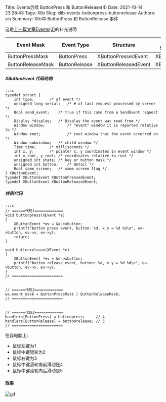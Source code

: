 Title: Events后续 ButtonPress 和 ButtonRelease(4)
Date: 2021-10-14 23:28:43
Tags: Xlib
Slug: xlib-events-buttonpress-buttonrelease
Authors: sin
Summary: Xlib中 ButtonPress 和 ButtonRelease 事件

这是[上一篇文章Events(3)](/xlib-events.html)的补充说明



| **Event Mask**    | **Event Type** | **Structure**        | **Generic Structure** |
| ----------------- | -------------- | -------------------- | --------------------- |
| ButtonPressMask   | ButtonPress    | XButtonPressedEvent  | XButtonEvent          |
| ButtonReleaseMask | ButtonRelease  | XButtonReleasedEvent | XButtonEvent          |



##### **XButtonEvent** 代码结构

    :::c
    typedef struct {
        int type;		/* of event */
        unsigned long serial;	/* # of last request processed by server */
        Bool send_event;	/* true if this came from a SendEvent request */
        Display *display;	/* Display the event was read from */
        Window window;	        /* "event" window it is reported relative to */
        Window root;	        /* root window that the event occurred on */
        Window subwindow;	/* child window */
        Time time;		/* milliseconds */
        int x, y;		/* pointer x, y coordinates in event window */
        int x_root, y_root;	/* coordinates relative to root */
        unsigned int state;	/* key or button mask */
        unsigned int button;	/* detail */
        Bool same_screen;	/* same screen flag */
    } XButtonEvent;
    typedef XButtonEvent XButtonPressedEvent;
    typedef XButtonEvent XButtonReleasedEvent;


##### 样例代码

    :::c
    // ======代码1=============
    void buttonpress(XEvent *e)
    {
        XButtonEvent *ev = &e->xbutton;
        printf("button press event, button: %d, x y = %d %d\n", ev->button, ev->x, ev->y);
        return;
    }

    void buttonrelease(XEvent *e)
    {
        XButtonEvent *ev = &e->xbutton;
        printf("button release event, button: %d, x y = %d %d\n", ev->button, ev->x, ev->y);
    }
    // =======================


    // ======代码2=============
    wa.event_mask = ButtonPressMask | ButtonReleaseMask;
    // =======================


    // ======代码3=============
    handlers[ButtonPress] = buttonpress;     // 4
    handlers[ButtonRelease] = buttonrelease; // 5
    // =======================


在我电脑上:

* 鼠标左键为1
* 鼠标中键辊轮为2
* 鼠标右键为3
* 鼠标中键滚轮向前滑动是4
* 鼠标中键滚轮向后滑动是5



#### 效果

![gif](https://gitee.com/xuanmingyi/imagebed/raw/master/img/keypresskeyrelease2.gif)